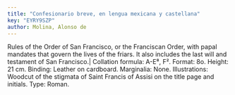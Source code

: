 ```yaml
---
title: "Confesionario breve, en lengua mexicana y castellana"
key: "EYRY9SZP"
author: Molina, Alonso de
---
```

<div data-schema-version="8"><p>Rules of the Order of San Francisco, or the Franciscan Order, with papal mandates that govern the lives of the friars. It also includes the last will and testament of San Francisco.| Collation formula: A-E⁸, F². Format: 8o. Height: 21 cm. Binding: Leather on cardboard. Marginalia: None. Illustrations: Woodcut of the stigmata of Saint Francis of Assisi on the title page and initials. Type: Roman.</p> </div>